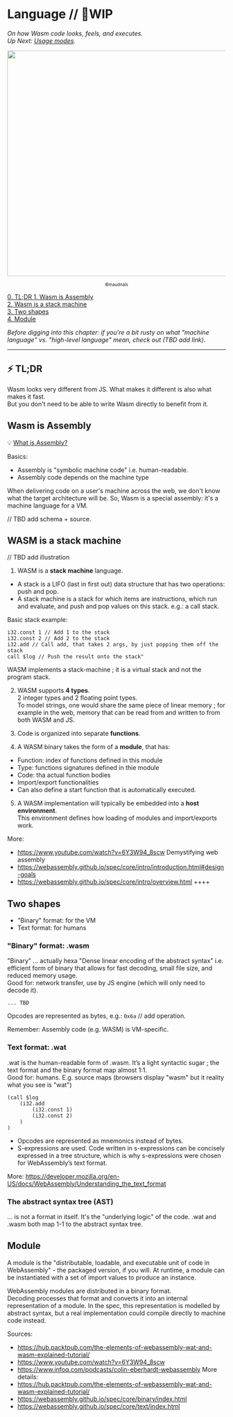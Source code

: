 # Language // 🚧WIP

_On how Wasm code looks, feels, and executes._  
_Up Next: [Usage modes](https://github.com/maudnals/wasm-nano-handbook/blob/master/3-wasm-use.md)._

<p align="center">
<img width="520" src="https://raw.githubusercontent.com/maudnals/wasm-nano-handbook/master/img/language.jpg">   
	<div align="center"><sub><sup>©maudnals</sup></sub></div> 
</p>

[0. TL;DR ](https://github.com/maudnals/wasm-nano-handbook/blob/master/2-wasm-language.md#tl-dr)
[1. Wasm is Assembly ](https://github.com/maudnals/wasm-nano-handbook/blob/master/2-wasm-language.md#wasm-is-assembly)  
[2. Wasm is a stack machine](https://github.com/maudnals/wasm-nano-handbook/blob/master/2-wasm-language.md#wasm-is-a-stack-machine)  
[3. Two shapes](https://github.com/maudnals/wasm-nano-handbook/blob/master/2-wasm-language.md#two-shapes)  
[4. Module](https://github.com/maudnals/wasm-nano-handbook/blob/master/2-wasm-language.md#module)

_Before digging into this chapter: if you're a bit rusty on what "machine language" vs. "high-level language" mean, check out (TBD add link)._

---

## ⚡ TL;DR

Wasm looks very different from JS. What makes it different is also what makes it fast.  
But you don't need to be able to write Wasm directly to benefit from it.

## Wasm is Assembly

💡 [What is Assembly?](https://github.com/maudnals/wasm-nano-handbook/blob/master/asides/aside-languages.md)

Basics:

- Assembly is "symbolic machine code" i.e. human-readable.
- Assembly code depends on the machine type

When delivering code on a user's machine across the web, we don't know what the target architecture will be. So, Wasm is a special assembly: it's a machine language for a VM.

// TBD add schema + source.

## WASM is a stack machine

// TBD add illustration

1. WASM is a **stack machine** language.

- A stack is a LIFO (last in first out) data structure that has two operations: push and pop.
- A stack machine is a stack for which items are instructions, which run and evaluate, and push and pop values on this stack. e.g.: a call stack.

Basic stack example:

```wasm
i32.const 1 // Add 1 to the stack
i32.const 2 // Add 2 to the stack
i32.add // Call add, that takes 2 args, by just popping them off the stack
call $log // Push the result onto the stack"
```

WASM implements a stack-machine ; it is a virtual stack and not the program stack.

2. WASM supports **4 types**.  
   2 integer types and 2 floating point types.  
   To model strings, one would share the same piece of linear memory ; for example in the web, memory that can be read from and written to from both WASM and JS.

3. Code is organized into separate **functions**.

4. A WASM binary takes the form of a **module**, that has:

- Function: index of functions defined in this module
- Type: functions signatures defined in thie module
- Code: tha actual function bodies
- Import/export functionalities
- Can also define a start function that is automatically executed.

5. A WASM implementation will typically be embedded into a **host environment**.  
   This environment defines how loading of modules and import/exports work.

More:

- https://www.youtube.com/watch?v=6Y3W94_8scw Demystifying web assembly
- https://webassembly.github.io/spec/core/intro/introduction.html#design-goals
- https://webassembly.github.io/spec/core/intro/overview.html ++++

## Two shapes

- "Binary" format: for the VM
- Text format: for humans

### "Binary" format: .wasm

"Binary" ... actually hexa
"Dense linear encoding of the abstract syntax" i.e. efficient form of binary that allows for fast decoding, small file size, and reduced memory usage.  
Good for: network transfer, use by JS engine (which will only need to decode it).

```wasm
... TBD
```

Opcodes are represented as bytes, e.g.:
`0x6a` // add operation.

Remember: Assembly code (e.g. WASM) is VM-specific.

### Text format: .wat

.wat is the human-readable form of .wasm. It’s a light syntactic sugar ; the text format and the binary format map almost 1:1.  
Good for: humans. E.g. source maps (browsers display "wasm" but it reality what you see is "wat")

```
(call $log
	(i32.add
		(i32.const 1)
		(i32.const 2)
	)
)
```

- Opcodes are represented as mnemonics instead of bytes.
- S-expressions are used. Code written in s-expressions can be concisely expressed in a tree structure, which is why s-expressions were chosen for WebAssembly’s text format.

More: https://developer.mozilla.org/en-US/docs/WebAssembly/Understanding_the_text_format

### The abstract syntax tree (AST)

... is not a format in itself. It's the "underlying logic" of the code.
.wat and .wasm both map 1-1 to the abstract syntax tree.

## Module

A module is the "distributable, loadable, and executable unit of code in WebAssembly" - the packaged version, if you will.
At runtime, a module can be instantiated with a set of import values to produce an instance.

WebAssembly modules are distributed in a binary format.  
Decoding processes that format and converts it into an internal representation of a module.
In the spec, this representation is modelled by abstract syntax, but a real implementation could compile directly to machine code instead.

Sources:

- https://hub.packtpub.com/the-elements-of-webassembly-wat-and-wasm-explained-tutorial/
- https://www.youtube.com/watch?v=6Y3W94_8scw
- https://www.infoq.com/podcasts/colin-eberhardt-webassembly
  More details:
- https://hub.packtpub.com/the-elements-of-webassembly-wat-and-wasm-explained-tutorial/
- https://webassembly.github.io/spec/core/binary/index.html
- https://webassembly.github.io/spec/core/text/index.html
